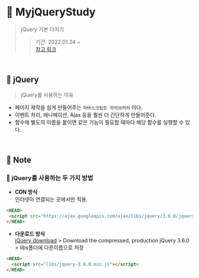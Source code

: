 # 📌 MyjQueryStudy
> jQuery 기본 다지기
>> 기간: 2022.01.24 ~    
>> [참고 링크]()

<br />

## 📌 jQuery
> jQuery를 사용하는 이유
 - 페이지 제작을 쉽게 만들어주는 `자바스크립트 라이브러리` 이다.
 - 이벤트 처리, 애니메이션, Ajax 등을 훨씬 더 간단하게 만들어준다.
 - 함수에 별도의 이름을 붙이면 같은 기능이 필요할 때마다 해당 함수를 실행할 수 있다.
 
<br />

## 📝 Note   
### 💬 jQuery를 사용하는 두 가지 방법
 - **CDN 방식**     
 인터넷이 연결되는 곳에서만 적용. 
 ```HTML
 <HEAD>
  <script src="https://ajax.googleapis.com/ajax/libs/jquery/3.6.0/jquery.min.js"></script>
 </HEAD>
 ```
 - **다운로드 방식**    
[jQuery download](https://jquery.com/download/) > Download the compressed, production jQuery 3.6.0 > libs폴더에 다른이름으로 저장
```HTML
<HEAD>
  <script src="libs/jquery-3.6.0.min.js"></script>
</HEAD>
```
